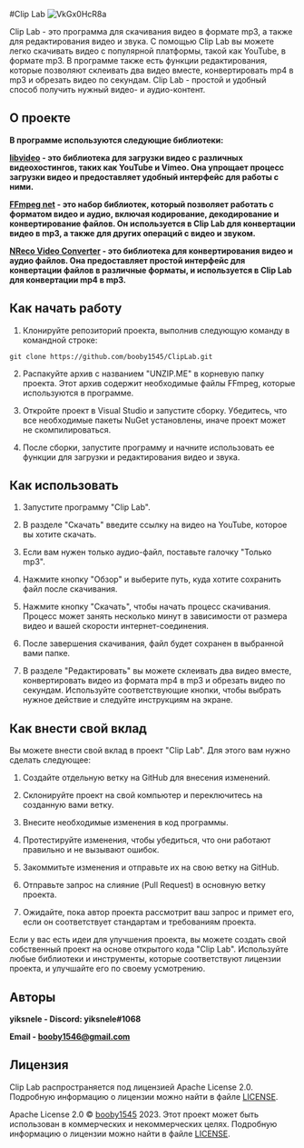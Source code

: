 #Clip Lab
![VkGx0HcR8a](https://user-images.githubusercontent.com/107137294/235353377-57c1d2b6-7834-49f2-9b8b-9cf143a537d4.png)

Clip Lab - это программа для скачивания видео в формате mp3, а также для редактирования видео и звука. С помощью Clip Lab вы можете легко скачивать видео с популярной платформы, такой как YouTube, в формате mp3. В программе также есть функции редактирования, которые позволяют склеивать два видео вместе, конвертировать mp4 в mp3 и обрезать видео по секундам. Clip Lab - простой и удобный способ получить нужный видео- и аудио-контент.

## О проекте

**В программе используются следующие библиотеки:**

**[libvideo](https://github.com/omansak/libvideo/) - это библиотека для загрузки видео с различных видеохостингов, таких как YouTube и Vimeo. Она упрощает процесс загрузки видео и предоставляет удобный интерфейс для работы с ними.**

**[FFmpeg net](https://github.com/cmxl/FFmpeg.NET) - это набор библиотек, который позволяет работать с форматом видео и аудио, включая кодирование, декодирование и конвертирование файлов. Он используется в Clip Lab для конвертации видео в mp3, а также для других операций с видео и звуком.**

**[NReco Video Converter](https://www.nuget.org/packages/NReco.VideoConverter) - это библиотека для конвертирования видео и аудио файлов. Она предоставляет простой интерфейс для конвертации файлов в различные форматы, и используется в Clip Lab для конвертации mp4 в mp3.**

## Как начать работу

1. Клонируйте репозиторий проекта, выполнив следующую команду в командной строке:

```
git clone https://github.com/booby1545/ClipLab.git
```

2. Распакуйте архив с названием "UNZIP.ME" в корневую папку проекта. Этот архив содержит необходимые файлы FFmpeg, которые используются в программе.

3. Откройте проект в Visual Studio и запустите сборку. Убедитесь, что все необходимые пакеты NuGet установлены, иначе проект может не скомпилироваться.

4. После сборки, запустите программу и начните использовать ее функции для загрузки и редактирования видео и звука.


## Как использовать

1. Запустите программу "Clip Lab".

2. В разделе "Скачать" введите ссылку на видео на YouTube, которое вы хотите скачать.

3. Если вам нужен только аудио-файл, поставьте галочку "Только mp3".

4. Нажмите кнопку "Обзор" и выберите путь, куда хотите сохранить файл после скачивания.

5. Нажмите кнопку "Скачать", чтобы начать процесс скачивания. Процесс может занять несколько минут в зависимости от размера видео и вашей скорости интернет-соединения.

6. После завершения скачивания, файл будет сохранен в выбранной вами папке.

7. В разделе "Редактировать" вы можете склеивать два видео вместе, конвертировать видео из формата mp4 в mp3 и обрезать видео по секундам. Используйте соответствующие кнопки, чтобы выбрать нужное действие и следуйте инструкциям на экране.

## Как внести свой вклад

Вы можете внести свой вклад в проект "Clip Lab". Для этого вам нужно сделать следующее:

1. Создайте отдельную ветку на GitHub для внесения изменений.

2. Склонируйте проект на свой компьютер и переключитесь на созданную вами ветку.

3. Внесите необходимые изменения в код программы.

4. Протестируйте изменения, чтобы убедиться, что они работают правильно и не вызывают ошибок.

5. Закоммитьте изменения и отправьте их на свою ветку на GitHub.

6. Отправьте запрос на слияние (Pull Request) в основную ветку проекта.

7. Ожидайте, пока автор проекта рассмотрит ваш запрос и примет его, если он соответствует стандартам и требованиям проекта.

Если у вас есть идеи для улучшения проекта, вы можете создать свой собственный проект на основе открытого кода "Clip Lab". Используйте любые библиотеки и инструменты, которые соответствуют лицензии проекта, и улучшайте его по своему усмотрению.

## Авторы

**yiksnele - Discord: yiksnele#1068**

**Email - [booby1546@gmail.com](mailto:booby1546@gmail.com)**

## Лицензия

Clip Lab распространяется под лицензией Apache License 2.0. Подробную информацию о лицензии можно найти в файле [LICENSE](https://github.com/booby1545/ClipLab/blob/main/LICENSE).

Apache License 2.0 © [booby1545](https://github.com/booby1545) 2023. Этот проект может быть использован в коммерческих и некоммерческих целях. Подробную информацию о лицензии можно найти в файле [LICENSE](https://github.com/booby1545/ClipLab/blob/main/LICENSE).
